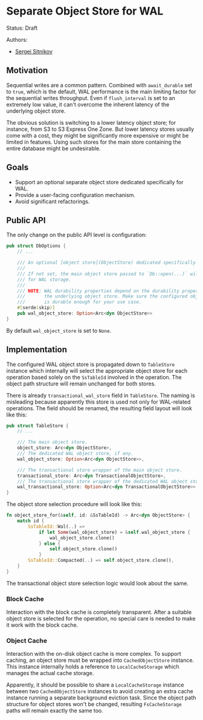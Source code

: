 # Separate Object Store for WAL

Status: Draft

Authors:

* [Sergei Sitnikov](https://github.com/taburet)

## Motivation

Sequential writes are a common pattern. Combined with `await_durable` set to
`true`, which is the default, WAL performance is the main limiting factor for
the sequential writes throughput. Even if `flush_interval` is set to an extremely
low value, it can't overcome the inherent latency of the underlying object store.

The obvious solution is switching to a lower latency object store; for instance,
from S3 to S3 Express One Zone. But lower latency stores usually come with a cost,
they might be significantly more expensive or might be limited in features. Using
such stores for the main store containing the entire database might be undesirable.

## Goals

- Support an optional separate object store dedicated specifically for WAL.
- Provide a user-facing configuration mechanism.
- Avoid significant refactorings.

## Public API

The only change on the public API level is configuration:

```rust
pub struct DbOptions {
    // ...

    /// An optional [object store](ObjectStore) dedicated specifically for WAL.
    ///
    /// If not set, the main object store passed to `Db::open(...)` will be used
    /// for WAL storage.
    ///
    /// NOTE: WAL durability properties depend on the durability properties of
    ///       the underlying object store. Make sure the configured object store
    ///       is durable enough for your use case.
    #[serde(skip)]
    pub wal_object_store: Option<Arc<dyn ObjectStore>>
}
```

By default `wal_object_store` is set to `None`.

## Implementation

The configured WAL object store is propagated down to `TableStore` instance
which internally will select the appropriate object store for each operation
based solely on the `SsTableId` involved in the operation. The object path
structure will remain unchanged for both stores.

There is already `transactional_wal_store` field in `TableStore`. The naming
is misleading because apparently this store is used not only for WAL-related
operations. The field should be renamed, the resulting field layout will look
like this:

```rust
pub struct TableStore {
    // ...

    /// The main object store.
    object_store: Arc<dyn ObjectStore>,
    /// The dedicated WAL object store, if any.
    wal_object_store: Option<Arc<dyn ObjectStore>>,

    /// The transactional store wrapper of the main object store.
    transactional_store: Arc<dyn TransactionalObjectStore>,
    /// The transactional store wrapper of the dedicated WAL object store, if any.
    wal_transactional_store: Option<Arc<dyn TransactionalObjectStore>>
}
```

The object store selection procedure will look like this:

```rust
fn object_store_for(&self, id: &SsTableId) -> Arc<dyn ObjectStore> {
    match id {
        SsTableId::Wal(..) =>
            if let Some(wal_object_store) = &self.wal_object_store {
                wal_object_store.clone()
            } else {
                self.object_store.clone()
            }
        SsTableId::Compacted(..) => self.object_store.clone(),
    }
}
```

The transactional object store selection logic would look about the same.

### Block Cache

Interaction with the block cache is completely transparent. After a suitable
object store is selected for the operation, no special care is needed to make it
work with the block cache.

### Object Cache

Interaction with the on-disk object cache is more complex. To support caching,
an object store must be wrapped into `CachedObjectStore` instance. This instance
internally holds a reference to `LocalCacheStorage` which manages the actual
cache storage.

Apparently, it should be possible to share a `LocalCacheStorage` instance
between two `CachedObjectStore` instances to avoid creating an extra cache
instance running a separate background eviction task. Since the object path
structure for object stores won't be changed, resulting `FsCacheStorage` paths
will remain exactly the same too.